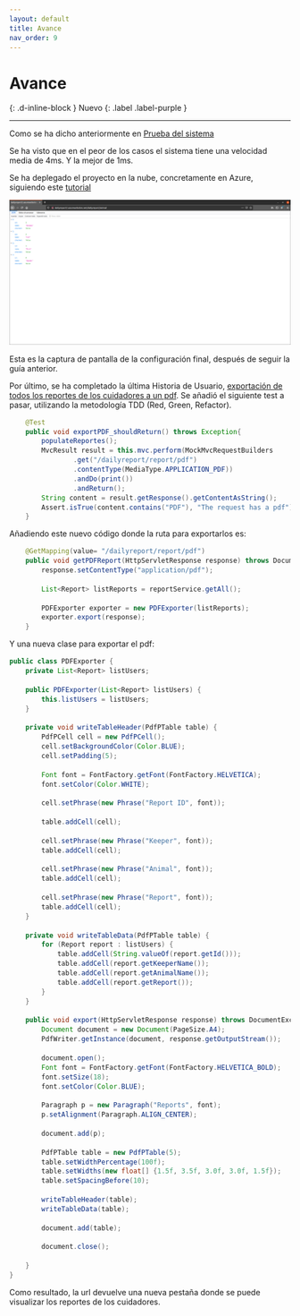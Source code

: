 ```yaml
---
layout: default
title: Avance
nav_order: 9
---
```


# Avance
{: .d-inline-block }
Nuevo
{: .label .label-purple }


---
Como se ha dicho anteriormente en [Prueba del sistema](https://guillergood.github.io/DailyReport-2.0/docs/Testeo.html)

Se ha visto que en el peor de los casos el sistema tiene una velocidad media de 4ms. Y la mejor de 1ms.

Se ha deplegado el proyecto en la nube, concretamente en Azure, siguiendo este [tutorial](https://docs.microsoft.com/es-es/azure/app-service/tutorial-multi-container-app)

![](../img/azure.png)

Esta es la captura de pantalla de la configuración final, después de seguir la guía anterior.

Por último, se ha completado la última Historia de Usuario, [exportación de todos los reportes de los cuidadores a un pdf](https://github.com/Guillergood/DailyReport-2.0/issues/15).
Se añadió el siguiente test a pasar, utilizando la metodología TDD (Red, Green, Refactor).

```Java
    @Test
    public void exportPDF_shouldReturn() throws Exception{
        populateReportes();
        MvcResult result = this.mvc.perform(MockMvcRequestBuilders
                .get("/dailyreport/report/pdf")
                .contentType(MediaType.APPLICATION_PDF))
                .andDo(print())
                .andReturn();
        String content = result.getResponse().getContentAsString();
        Assert.isTrue(content.contains("PDF"), "The request has a pdf");
    }
```

Añadiendo este nuevo código donde la ruta para exportarlos es:
```Java    
    @GetMapping(value= "/dailyreport/report/pdf")
    public void getPDFReport(HttpServletResponse response) throws DocumentException, IOException {
        response.setContentType("application/pdf");

        List<Report> listReports = reportService.getAll();

        PDFExporter exporter = new PDFExporter(listReports);
        exporter.export(response);
    }
```

Y una nueva clase para exportar el pdf:

```Java    
public class PDFExporter {
    private List<Report> listUsers;

    public PDFExporter(List<Report> listUsers) {
        this.listUsers = listUsers;
    }

    private void writeTableHeader(PdfPTable table) {
        PdfPCell cell = new PdfPCell();
        cell.setBackgroundColor(Color.BLUE);
        cell.setPadding(5);

        Font font = FontFactory.getFont(FontFactory.HELVETICA);
        font.setColor(Color.WHITE);

        cell.setPhrase(new Phrase("Report ID", font));

        table.addCell(cell);

        cell.setPhrase(new Phrase("Keeper", font));
        table.addCell(cell);

        cell.setPhrase(new Phrase("Animal", font));
        table.addCell(cell);

        cell.setPhrase(new Phrase("Report", font));
        table.addCell(cell);
    }

    private void writeTableData(PdfPTable table) {
        for (Report report : listUsers) {
            table.addCell(String.valueOf(report.getId()));
            table.addCell(report.getKeeperName());
            table.addCell(report.getAnimalName());
            table.addCell(report.getReport());
        }
    }

    public void export(HttpServletResponse response) throws DocumentException, IOException {
        Document document = new Document(PageSize.A4);
        PdfWriter.getInstance(document, response.getOutputStream());

        document.open();
        Font font = FontFactory.getFont(FontFactory.HELVETICA_BOLD);
        font.setSize(18);
        font.setColor(Color.BLUE);

        Paragraph p = new Paragraph("Reports", font);
        p.setAlignment(Paragraph.ALIGN_CENTER);

        document.add(p);

        PdfPTable table = new PdfPTable(5);
        table.setWidthPercentage(100f);
        table.setWidths(new float[] {1.5f, 3.5f, 3.0f, 3.0f, 1.5f});
        table.setSpacingBefore(10);

        writeTableHeader(table);
        writeTableData(table);

        document.add(table);

        document.close();

    }
} 
```

Como resultado, la url devuelve una nueva pestaña donde se puede visualizar los reportes de los cuidadores.